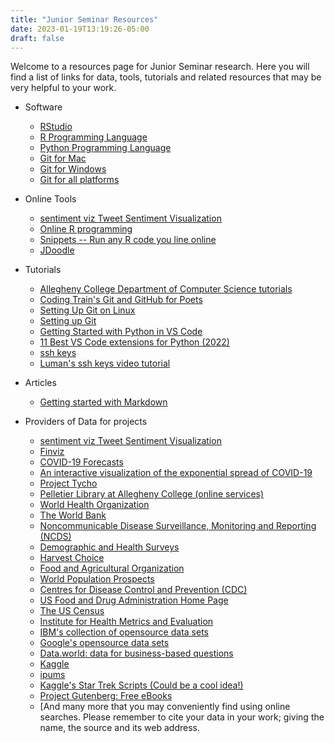 ```yaml
---
title: "Junior Seminar Resources"
date: 2023-01-19T13:19:26-05:00
draft: false
---
```



Welcome to a resources page for Junior Seminar research. Here you will find a list of links for data, tools, tutorials and related resources that may be very helpful to your work.

* Software
    + [RStudio](https://posit.co/)
    + [R Programming Language](https://cran.rstudio.com/)
    + [Python Programming Language](https://www.python.org/downloads/)
    + [Git for Mac](https://mac.github.com/)
    + [Git for Windows](https://windows.github.com/)
    + [Git for all platforms](https://git-scm.com/)

* Online Tools
    + [sentiment viz Tweet Sentiment Visualization](https://www.csc2.ncsu.edu/faculty/healey/tweet_viz/tweet_app/)
    + [Online R programming](https://www.jdoodle.com/execute-r-online/)
    + [Snippets -- Run any R code you line online](https://rdrr.io/snippets/)
    + [JDoodle](https://www.jdoodle.com/execute-r-online/)

* Tutorials
    + [Allegheny College Department of Computer Science tutorials](https://www.youtube.com/playlist?list=PLsYZRXov75ZHSwWiCk0-jd1RcTuu_-zmD)
    + [Coding Train's Git and GitHub for Poets](https://www.youtube.com/playlist?list=PLRqwX-V7Uu6ZF9C0YMKuns9sLDzK6zoiV)
    + [Setting Up Git on Linux](https://www.digitalocean.com/community/tutorials/how-to-install-git-on-ubuntu-20-04)
    + [Setting up Git](https://swcarpentry.github.io/git-novice/02-setup/index.html)
    + [Getting Started with Python in VS Code](https://code.visualstudio.com/docs/python/python-tutorial)
    + [11 Best VS Code extensions for Python (2022)](https://towardsthecloud.com/best-vscode-extensions-python)
    + [ssh keys](https://www.ssh.com/ssh/keygen/)
    + [Luman's ssh keys video tutorial](https://www.youtube.com/watch?v=qEPjUGQFmzQ&list=PLsYZRXov75ZHSwWiCk0-jd1RcTuu_-zmD)

* Articles
    + [Getting started with Markdown](https://www.markdownguide.org/getting-started/)

* Providers of Data for projects
    - [sentiment viz Tweet Sentiment Visualization](https://www.csc2.ncsu.edu/faculty/healey/tweet_viz/tweet_app/)
    + [Finviz](https://finviz.com/)
    + [COVID-19 Forecasts](https://www.cdc.gov/coronavirus/2019-ncov/science/forecasting/forecasting-us.html)
    + [An interactive visualization of the exponential spread of COVID-19](https://91-divoc.com/pages/covid-visualization/)
    + [Project Tycho](https://www.tycho.pitt.edu/)
    + [Pelletier Library at Allegheny College (online services)](https://allegheny.libguides.com/az.php)
    + [World Health Organization](http://www.who.int/)
    + [The World Bank](https://www.worldbank.org/)
    + [Noncommunicable Disease Surveillance, Monitoring and Reporting (NCDS)](https://www.who.int/ncds/surveillance/en/)
    + [Demographic and Health Surveys](https://dhsprogram.com/)
    + [Harvest Choice](https://harvestchoice.org/)
    + [Food and Agricultural Organization](http://www.fao.org/home/en/)
    + [World Population Prospects](https://population.un.org/wpp/)
    + [Centres for Disease Control and Prevention (CDC)](https://www.cdc.gov/)
    + [US Food and Drug Administration Home Page](https://www.fda.gov/)
    + [The US Census](https://www.census.gov)
    + [Institute for Health Metrics and Evaluation](www.healthdata.org/)
    + [IBM's collection of opensource data sets](https://developer.ibm.com/exchanges/data/)
    + [Google's opensource data sets](https://research.google/tools/datasets/)
    + [Data.world: data for business-based questions](https://data.world/)
    + [Kaggle](https://www.kaggle.com/)
    + [ipums](https://www.ipums.org/)
    + [Kaggle's Star Trek Scripts (Could be a cool idea!)](https://www.kaggle.com/gjbroughton/start-trek-scripts)
    + [Project Gutenberg: Free eBooks](https://www.gutenberg.org/)
    + [And many more that you may conveniently find using online searches. Please remember to cite your data in your work; giving the name, the source and its web address.